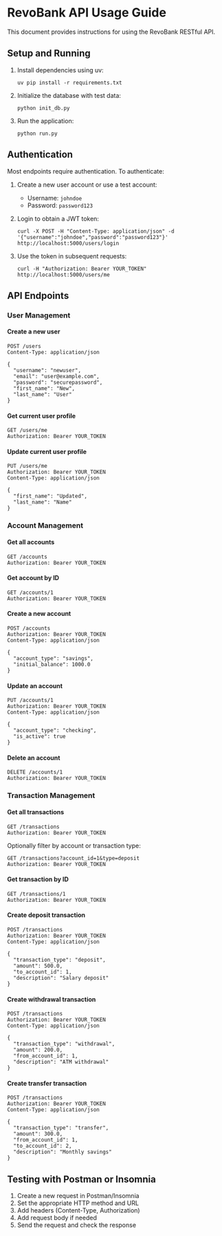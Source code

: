 # RevoBank API Usage Guide

This document provides instructions for using the RevoBank RESTful API.

## Setup and Running

1. Install dependencies using uv:
   ```
   uv pip install -r requirements.txt
   ```

2. Initialize the database with test data:
   ```
   python init_db.py
   ```

3. Run the application:
   ```
   python run.py
   ```

## Authentication

Most endpoints require authentication. To authenticate:

1. Create a new user account or use a test account:
   - Username: `johndoe`
   - Password: `password123`

2. Login to obtain a JWT token:
   ```
   curl -X POST -H "Content-Type: application/json" -d '{"username":"johndoe","password":"password123"}' http://localhost:5000/users/login
   ```

3. Use the token in subsequent requests:
   ```
   curl -H "Authorization: Bearer YOUR_TOKEN" http://localhost:5000/users/me
   ```

## API Endpoints

### User Management

#### Create a new user
```
POST /users
Content-Type: application/json

{
  "username": "newuser",
  "email": "user@example.com",
  "password": "securepassword",
  "first_name": "New",
  "last_name": "User"
}
```

#### Get current user profile
```
GET /users/me
Authorization: Bearer YOUR_TOKEN
```

#### Update current user profile
```
PUT /users/me
Authorization: Bearer YOUR_TOKEN
Content-Type: application/json

{
  "first_name": "Updated",
  "last_name": "Name"
}
```

### Account Management

#### Get all accounts
```
GET /accounts
Authorization: Bearer YOUR_TOKEN
```

#### Get account by ID
```
GET /accounts/1
Authorization: Bearer YOUR_TOKEN
```

#### Create a new account
```
POST /accounts
Authorization: Bearer YOUR_TOKEN
Content-Type: application/json

{
  "account_type": "savings",
  "initial_balance": 1000.0
}
```

#### Update an account
```
PUT /accounts/1
Authorization: Bearer YOUR_TOKEN
Content-Type: application/json

{
  "account_type": "checking",
  "is_active": true
}
```

#### Delete an account
```
DELETE /accounts/1
Authorization: Bearer YOUR_TOKEN
```

### Transaction Management

#### Get all transactions
```
GET /transactions
Authorization: Bearer YOUR_TOKEN
```

Optionally filter by account or transaction type:
```
GET /transactions?account_id=1&type=deposit
Authorization: Bearer YOUR_TOKEN
```

#### Get transaction by ID
```
GET /transactions/1
Authorization: Bearer YOUR_TOKEN
```

#### Create deposit transaction
```
POST /transactions
Authorization: Bearer YOUR_TOKEN
Content-Type: application/json

{
  "transaction_type": "deposit",
  "amount": 500.0,
  "to_account_id": 1,
  "description": "Salary deposit"
}
```

#### Create withdrawal transaction
```
POST /transactions
Authorization: Bearer YOUR_TOKEN
Content-Type: application/json

{
  "transaction_type": "withdrawal",
  "amount": 200.0,
  "from_account_id": 1,
  "description": "ATM withdrawal"
}
```

#### Create transfer transaction
```
POST /transactions
Authorization: Bearer YOUR_TOKEN
Content-Type: application/json

{
  "transaction_type": "transfer",
  "amount": 300.0,
  "from_account_id": 1,
  "to_account_id": 2,
  "description": "Monthly savings"
}
```

## Testing with Postman or Insomnia

1. Create a new request in Postman/Insomnia
2. Set the appropriate HTTP method and URL
3. Add headers (Content-Type, Authorization)
4. Add request body if needed
5. Send the request and check the response 